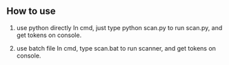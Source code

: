 ## How to use

1. use python directly
In cmd, just type python scan.py <filename> to run scan.py, and get tokens on console.

2. use batch file
In cmd, type scan.bat <filename> to run scanner, and get tokens on console.